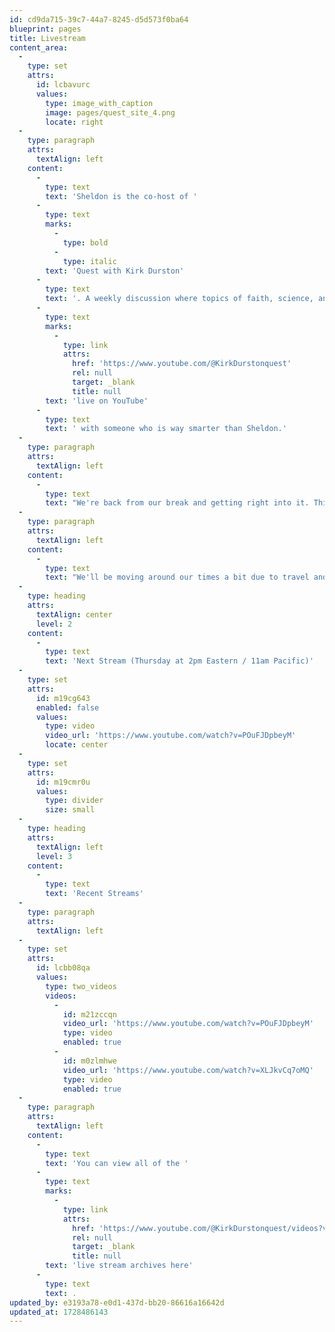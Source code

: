 ```yaml
---
id: cd9da715-39c7-44a7-8245-d5d573f0ba64
blueprint: pages
title: Livestream
content_area:
  -
    type: set
    attrs:
      id: lcbavurc
      values:
        type: image_with_caption
        image: pages/quest_site_4.png
        locate: right
  -
    type: paragraph
    attrs:
      textAlign: left
    content:
      -
        type: text
        text: 'Sheldon is the co-host of '
      -
        type: text
        marks:
          -
            type: bold
          -
            type: italic
        text: 'Quest with Kirk Durston'
      -
        type: text
        text: '. A weekly discussion where topics of faith, science, and philosophy are discussed '
      -
        type: text
        marks:
          -
            type: link
            attrs:
              href: 'https://www.youtube.com/@KirkDurstonquest'
              rel: null
              target: _blank
              title: null
        text: 'live on YouTube'
      -
        type: text
        text: ' with someone who is way smarter than Sheldon.'
  -
    type: paragraph
    attrs:
      textAlign: left
    content:
      -
        type: text
        text: "We're back from our break and getting right into it. This season we'll be discussing the word \"HATE\", Darwin's theory of common descent, politics, and how the world ends (not technically the same thing)."
  -
    type: paragraph
    attrs:
      textAlign: left
    content:
      -
        type: text
        text: "We'll be moving around our times a bit due to travel and things like dentist appointments so like, subscribe, and hit the bell on YouTube to be notified of future livestreams as well as the well produced videos that Kirk occasionally drops."
  -
    type: heading
    attrs:
      textAlign: center
      level: 2
    content:
      -
        type: text
        text: 'Next Stream (Thursday at 2pm Eastern / 11am Pacific)'
  -
    type: set
    attrs:
      id: m19cg643
      enabled: false
      values:
        type: video
        video_url: 'https://www.youtube.com/watch?v=POuFJDpbeyM'
        locate: center
  -
    type: set
    attrs:
      id: m19cmr0u
      values:
        type: divider
        size: small
  -
    type: heading
    attrs:
      textAlign: left
      level: 3
    content:
      -
        type: text
        text: 'Recent Streams'
  -
    type: paragraph
    attrs:
      textAlign: left
  -
    type: set
    attrs:
      id: lcbb08qa
      values:
        type: two_videos
        videos:
          -
            id: m21zccqn
            video_url: 'https://www.youtube.com/watch?v=POuFJDpbeyM'
            type: video
            enabled: true
          -
            id: m0zlmhwe
            video_url: 'https://www.youtube.com/watch?v=XLJkvCq7oMQ'
            type: video
            enabled: true
  -
    type: paragraph
    attrs:
      textAlign: left
    content:
      -
        type: text
        text: 'You can view all of the '
      -
        type: text
        marks:
          -
            type: link
            attrs:
              href: 'https://www.youtube.com/@KirkDurstonquest/videos?view=2&sort=dd&live_view=503&shelf_id=0'
              rel: null
              target: _blank
              title: null
        text: 'live stream archives here'
      -
        type: text
        text: .
updated_by: e3193a78-e0d1-437d-bb20-86616a16642d
updated_at: 1728486143
---
```

